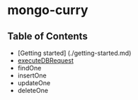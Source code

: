 # mongo-curry

## Table of Contents

- [Getting started] (./getting-started.md)
- [executeDBRequest](,/execute-db-request.md)
- findOne
- insertOne
- updateOne
- deleteOne
